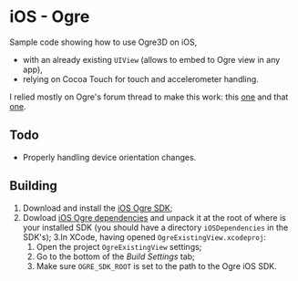 # iOS - Ogre #

Sample code showing how to use Ogre3D on iOS,
- with an already existing `UIView` (allows to embed to Ogre view in any app),
- relying on Cocoa Touch for touch and accelerometer handling.

I relied mostly on Ogre's forum thread to make this work: this [one](http://www.ogre3d.org/forums/viewtopic.php?f=2&t=71508&hilit=externalviewhandle&sid=0c0d92ddd87f3f25af2ad8181a530e4f) and that [one](http://www.ogre3d.org/forums/viewtopic.php?f=21&t=71904&hilit=externalviewhandle&sid=b148dd48905674e5895284aa903a0c1b).

## Todo ##

- Properly handling device orientation changes.

## Building ##

1. Download and install the [iOS Ogre SDK](https://sourceforge.net/projects/ogre/files/ogre/1.8/1.8.2/OgreSDK_iOS_v1-8-2.dmg/download);
2. Dowload [iOS Ogre dependencies](http://sourceforge.net/projects/ogre/files/ogre-dependencies-mac/1.9/Ogre_iOS_6.0_Dependencies_20130424.zip/download) and unpack it at the root of where is your installed SDK (you should have a directory `iOSDependencies` in the SDK's);
3.In XCode, having opened `OgreExistingView.xcodeproj`:
	1. Open the project `OgreExistingView` settings;
	2. Go to the bottom of the *Build Settings* tab;
	3. Make sure `OGRE_SDK_ROOT` is set to the path to the Ogre iOS SDK.
